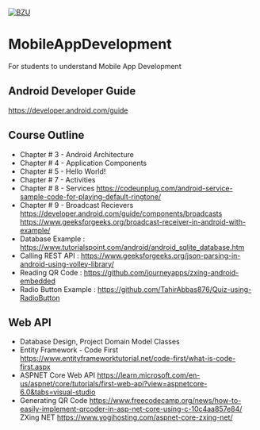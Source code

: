[![BZU](https://bzu.edu.pk/images/logo1.png)](https://www.bzu.edu.pk)

# MobileAppDevelopment
For students to understand Mobile App Development

## Android Developer Guide
https://developer.android.com/guide

## Course Outline
- Chapter # 3 - Android Architecture
- Chapter # 4 - Application Components
- Chapter # 5 - Hello World!
- Chapter # 7 - Activities
- Chapter # 8 - Services https://codeunplug.com/android-service-sample-code-for-playing-default-ringtone/
- Chapter # 9 - Broadcast Recievers https://developer.android.com/guide/components/broadcasts https://www.geeksforgeeks.org/broadcast-receiver-in-android-with-example/
- Database Example : https://www.tutorialspoint.com/android/android_sqlite_database.htm
- Calling REST API : https://www.geeksforgeeks.org/json-parsing-in-android-using-volley-library/
- Reading QR Code : https://github.com/journeyapps/zxing-android-embedded
- Radio Button Example : https://github.com/TahirAbbas876/Quiz-using-RadioButton

## Web API
- Database Design, Project Domain Model Classes
- Entity Framework - Code First https://www.entityframeworktutorial.net/code-first/what-is-code-first.aspx
- ASPNET Core Web API https://learn.microsoft.com/en-us/aspnet/core/tutorials/first-web-api?view=aspnetcore-6.0&tabs=visual-studio
- Generating QR Code https://www.freecodecamp.org/news/how-to-easily-implement-qrcoder-in-asp-net-core-using-c-10c4aa857e84/ ZXing NET https://www.yogihosting.com/aspnet-core-zxing-net/